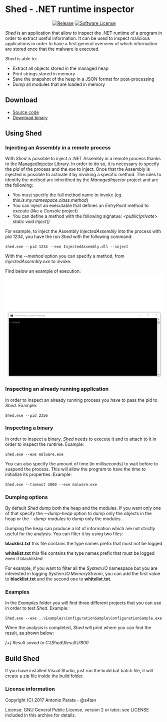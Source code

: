 # Shed - .NET runtime inspector

 <p align="center">
    <a href="https://github.com/enkomio/shed/releases/latest"><img alt="Release" src="https://img.shields.io/github/release/enkomio/shed.svg?svg=true"></a>   
    <a href="https://github.com/enkomio/shed/blob/master/LICENSE.md"><img alt="Software License" src="https://img.shields.io/badge/License-CC%20BY%204.0-brightgreen.svg"></a>
  </p>

_Shed_ is an application that allow to inspect the .NET runtime of a program in order to extract useful information. It can be used to inspect malicious applications in order to have a first general 
overview of which information are stored once that the malware is executed.

_Shed_ is able to:
* Extract all objects stored in the managed heap
* Print strings stored in memory
* Save the snapshot of the heap in a JSON format for post-processing
* Dump all modules that are loaded in memory

## Download
 - [Source code][1]
 - [Download binary][2]

## Using Shed

### Injecting an Assembly in a remote process
With _Shed_ is possible to inject a .NET Assembly in a remote process thanks to the <a href="https://github.com/enkomio/ManagedInjector">ManagedInjector</a> Library. In order to do so, it is necessary to specify the _pid_ of the process and the _exe_ to inject. Once that the Assembly is injected is possible to activate it by invoking a specific method. The rules to identify the method are inherithed by the _ManagedInjector_ project and are the following:

* You must specify the full method name to invoke (eg. _this.is.my.namespace.class.method_)
* You can inject an executable that defines an _EntryPoint_ method to execute (like a _Console_ project)
* You can define a method with the following signatue: _<public|private> static void Inject()_

For example, to inject the Assembly _InjectedAssembly_ into the process with pid _1234_, you have the run _Shed_ with the following command:

``shed.exe --pid 1234 --exe InjectedAssembly.dll --inject``

With the _--method_ option you can specify a method, from _InjectedAssembly.exe_ to invoke.

Find below an example of execution:
<img src="https://raw.githubusercontent.com/enkomio/media/master/Shed/Injection.gif" />

### Inspecting an already running application
In order to inspect an already running process you have to pass the pid to _Shed_. Example:

``Shed.exe --pid 2356``

### Inspecting a binary
In order to inspect a binary, _Shed_ needs to execute it and to attach to it in order to inspect the runtime. Example:

``Shed.exe --exe malware.exe``

You can also specify the amount of time (in milliseconds) to wait before to suspend the process. This will allow the program to have the time to initialize its properties. Example:

``Shed.exe --timeout 2000 --exe malware.exe``

### Dumping options
By default _Shed_ dump both the heap and the modules. If you want only one of that specify the _--dump-heap_ option to dump only the objects in the heap or the _--dump-modules_ to dump only the modules.

Dumping the heap can produce a lot of information which are not strictly useful for the analysis. You can filter it by using two files:

**blacklist.txt** this file contains the type names prefix that must not be logged

**whitelist.txt** this file contains the type names prefix that must be logged even if blacklisted

For example, if you want to filter all the *System.IO* namespace but you are interested in logging *System.IO.MemoryStream*, you can add the first value to **blacklist.txt** and the second one to **whitelist.txt**.

### Examples
In the _Examples_ folder you will find three different projects that you can use in order to test _Shed_. Example:

``Shed.exe --exe ..\Examples\ConfigurationSample\ConfigurationSample.exe``

When the analysis is completed, _Shed_ will print where you can find the result, as shown below:

_[+] Result saved to C:\Shed\Result\7800_

## Build Shed

If you have installed Visual Studio, just run the build.bat batch file, it will create a zip file inside the build folder.

### License information

Copyright (C) 2017 Antonio Parata - @s4tan

License: GNU General Public License, version 2 or later; see LICENSE included in this archive for details.

  [1]: https://github.com/enkomio/shed/tree/master/Src
  [2]: https://github.com/enkomio/shed/releases/latest
